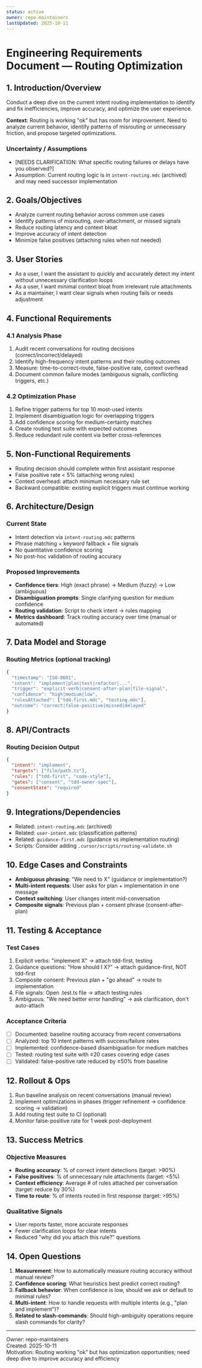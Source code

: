 ```yaml
---
status: active
owner: repo-maintainers
lastUpdated: 2025-10-11
---
```


# Engineering Requirements Document — Routing Optimization

## 1. Introduction/Overview

Conduct a deep dive on the current intent routing implementation to identify and fix inefficiencies, improve accuracy, and optimize the user experience.

**Context**: Routing is working "ok" but has room for improvement. Need to analyze current behavior, identify patterns of misrouting or unnecessary friction, and propose targeted optimizations.

### Uncertainty / Assumptions

- [NEEDS CLARIFICATION: What specific routing failures or delays have you observed?]
- Assumption: Current routing logic is in `intent-routing.mdc` (archived) and may need successor implementation

## 2. Goals/Objectives

- Analyze current routing behavior across common use cases
- Identify patterns of misrouting, over-attachment, or missed signals
- Reduce routing latency and context bloat
- Improve accuracy of intent detection
- Minimize false positives (attaching rules when not needed)

## 3. User Stories

- As a user, I want the assistant to quickly and accurately detect my intent without unnecessary clarification loops
- As a user, I want minimal context bloat from irrelevant rule attachments
- As a maintainer, I want clear signals when routing fails or needs adjustment

## 4. Functional Requirements

### 4.1 Analysis Phase

1. Audit recent conversations for routing decisions (correct/incorrect/delayed)
2. Identify high-frequency intent patterns and their routing outcomes
3. Measure: time-to-correct-route, false-positive rate, context overhead
4. Document common failure modes (ambiguous signals, conflicting triggers, etc.)

### 4.2 Optimization Phase

1. Refine trigger patterns for top 10 most-used intents
2. Implement disambiguation logic for overlapping triggers
3. Add confidence scoring for medium-certainty matches
4. Create routing test suite with expected outcomes
5. Reduce redundant rule content via better cross-references

## 5. Non-Functional Requirements

- Routing decision should complete within first assistant response
- False positive rate < 5% (attaching wrong rules)
- Context overhead: attach minimum necessary rule set
- Backward compatible: existing explicit triggers must continue working

## 6. Architecture/Design

### Current State

- Intent detection via `intent-routing.mdc` patterns
- Phrase matching + keyword fallback + file signals
- No quantitative confidence scoring
- No post-hoc validation of routing accuracy

### Proposed Improvements

- **Confidence tiers**: High (exact phrase) → Medium (fuzzy) → Low (ambiguous)
- **Disambiguation prompts**: Single clarifying question for medium confidence
- **Routing validation**: Script to check intent → rules mapping
- **Metrics dashboard**: Track routing accuracy over time (manual or automated)

## 7. Data Model and Storage

### Routing Metrics (optional tracking)

```typescript
{
  "timestamp": "ISO-8601",
  "intent": "implement|plan|test|refactor|...",
  "trigger": "explicit-verb|consent-after-plan|file-signal",
  "confidence": "high|medium|low",
  "rulesAttached": ["tdd-first.mdc", "testing.mdc"],
  "outcome": "correct|false-positive|missed|delayed"
}
```

## 8. API/Contracts

### Routing Decision Output

```json
{
  "intent": "implement",
  "targets": ["file/path.ts"],
  "rules": ["tdd-first", "code-style"],
  "gates": ["consent", "tdd-owner-spec"],
  "consentState": "required"
}
```

## 9. Integrations/Dependencies

- Related: `intent-routing.mdc` (archived)
- Related: `user-intent.mdc` (classification patterns)
- Related: `guidance-first.mdc` (guidance vs implementation routing)
- Scripts: Consider adding `.cursor/scripts/routing-validate.sh`

## 10. Edge Cases and Constraints

- **Ambiguous phrasing**: "We need to X" (guidance or implementation?)
- **Multi-intent requests**: User asks for plan + implementation in one message
- **Context switching**: User changes intent mid-conversation
- **Composite signals**: Previous plan + consent phrase (consent-after-plan)

## 11. Testing & Acceptance

### Test Cases

1. Explicit verbs: "implement X" → attach tdd-first, testing
2. Guidance questions: "How should I X?" → attach guidance-first, NOT tdd-first
3. Composite consent: Previous plan + "go ahead" → route to implementation
4. File signals: Open .test.ts file → attach testing rules
5. Ambiguous: "We need better error handling" → ask clarification, don't auto-attach

### Acceptance Criteria

- [ ] Documented: baseline routing accuracy from recent conversations
- [ ] Analyzed: top 10 intent patterns with success/failure rates
- [ ] Implemented: confidence-based disambiguation for medium matches
- [ ] Tested: routing test suite with ≥20 cases covering edge cases
- [ ] Validated: false-positive rate reduced by ≥50% from baseline

## 12. Rollout & Ops

1. Run baseline analysis on recent conversations (manual review)
2. Implement optimizations in phases (trigger refinement → confidence scoring → validation)
3. Add routing test suite to CI (optional)
4. Monitor false-positive rate for 1 week post-deployment

## 13. Success Metrics

### Objective Measures

- **Routing accuracy**: % of correct intent detections (target: >90%)
- **False positives**: % of unnecessary rule attachments (target: <5%)
- **Context efficiency**: Average # of rules attached per conversation (target: reduce by 30%)
- **Time to route**: % of intents routed in first response (target: >95%)

### Qualitative Signals

- User reports faster, more accurate responses
- Fewer clarification loops for clear intents
- Reduced "why did you attach this rule?" questions

## 14. Open Questions

1. **Measurement**: How to automatically measure routing accuracy without manual review?
2. **Confidence scoring**: What heuristics best predict correct routing?
3. **Fallback behavior**: When confidence is low, should we ask or default to minimal rules?
4. **Multi-intent**: How to handle requests with multiple intents (e.g., "plan and implement")?
5. **Related to slash-commands**: Should high-ambiguity operations require slash commands for clarity?

---

Owner: repo-maintainers  
Created: 2025-10-11  
Motivation: Routing working "ok" but has optimization opportunities; need deep dive to improve accuracy and efficiency
